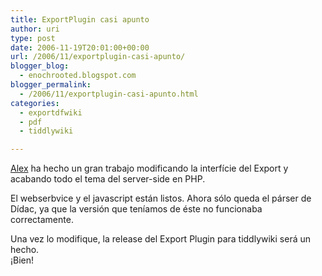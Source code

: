 ```yaml
---
title: ExportPlugin casi apunto
author: uri
type: post
date: 2006-11-19T20:01:00+00:00
url: /2006/11/exportplugin-casi-apunto/
blogger_blog:
  - enochrooted.blogspot.com
blogger_permalink:
  - /2006/11/exportplugin-casi-apunto.html
categories:
  - exportdfwiki
  - pdf
  - tiddlywiki

---
```

[Alex][1] ha hecho un gran trabajo modificando la interfície del Export y acabando todo el tema del server-side en PHP. 

El webserbvice y el javascript están listos. Ahora sólo queda el párser de Dídac, ya que la versión que teníamos de éste no funcionaba correctamente.

Una vez lo modifique, la release del Export Plugin para tiddlywiki será un hecho.  
¡Bien!

 [1]: https://vdemarvvv.blogspot.com/